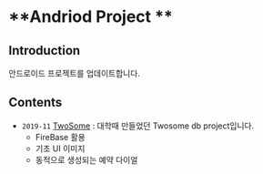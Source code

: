 # **Andriod Project **

## Introduction

안드로이드 프로젝트를 업데이트합니다. 

## Contents
- `2019-11` [TwoSome](https://github.com/jeaho0613/Android/tree/master/Twosome) : 대학때 만들었던 Twosome db project입니다. 
  - FireBase 활용
  - 기초 UI 이미지
  - 동적으로 생성되는 예약 다이얼

